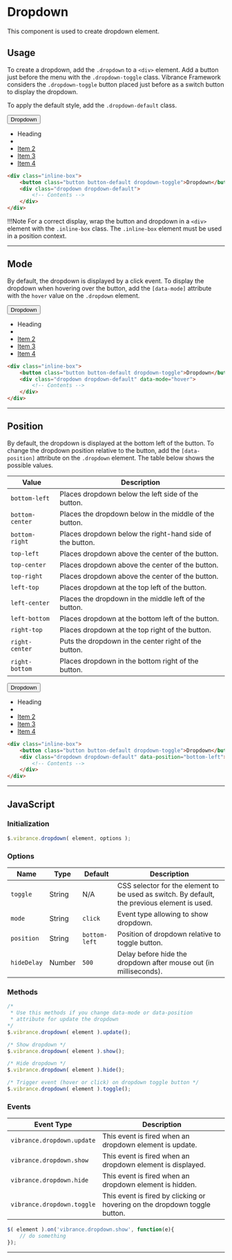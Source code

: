 # Dropdown

This component is used to create dropdown element.

## Usage

To create a dropdown, add the ```.dropdown``` to a ```<div>``` element. Add a button just before the menu with the ```.dropdown-toggle``` class. Vibrance Framework considers the ```.dropdown-toggle``` button placed just before as a switch button to display the dropdown.

To apply the default style, add the ```.dropdown-default``` class.

<div class="docs-demo">
    <div class="inline-block">
        <button class="button button-default button-square dropdown-toggle">Dropdown</button>
        <div class="dropdown dropdown-default">
            <ul class="nav nav-default">
                <li class="nav-header">Heading</li>
                <li class="nav-divider"></li>
                <li><a href="#">Item 2</a></li>
                <li><a href="#">Item 3</a></li>
                <li><a href="#">Item 4</a></li>
            </ul>
        </div>
    </div>
</div>

```html
<div class="inline-box">
    <button class="button button-default dropdown-toggle">Dropdown</button>
    <div class="dropdown dropdown-default">
        <!-- Contents -->
    </div>
</div>
```

!!!Note
    For a correct display, wrap the button and dropdown in a ```<div>``` element with the ```.inline-box``` class. The ```.inline-box``` element must be used in a position context.

-----------

## Mode

By default, the dropdown is displayed by a click event. To display the dropdown when hovering over the button, add the ```[data-mode]``` attribute with the ```hover``` value on the ```.dropdown``` element.

<div class="docs-demo">
    <div class="inline-block">
        <button class="button button-default button-square dropdown-toggle">Dropdown</button>
        <div class="dropdown dropdown-default" data-mode="hover">
            <ul class="nav nav-default">
                <li class="nav-header">Heading</li>
                <li class="nav-divider"></li>
                <li><a href="#">Item 2</a></li>
                <li><a href="#">Item 3</a></li>
                <li><a href="#">Item 4</a></li>
            </ul>
        </div>
    </div>
</div>

```html
<div class="inline-box">
    <button class="button button-default dropdown-toggle">Dropdown</button>
    <div class="dropdown dropdown-default" data-mode="hover">
        <!-- Contents -->
    </div>
</div>
```

-----------

## Position

By default, the dropdown is displayed at the bottom left of the button. To change the dropdown position relative to the button, add the ```[data-position]``` attribute on the ```.dropdown``` element. The table below shows the possible values.

| Value | Description |
| ------ | ------- |
| ```bottom-left``` | Places dropdown below the left side of the button. |
| ```bottom-center``` | Places the dropdown below in the middle of the button. |
| ```bottom-right``` | Places dropdown below the right-hand side of the button. |
| ```top-left``` | Places dropdown above the center of the button. |
| ```top-center``` | Places dropdown above the center of the button. |
| ```top-right``` | Places dropdown above the center of the button. |
| ```left-top``` | Places dropdown at the top left of the button. |
| ```left-center``` | Places the dropdown in the middle left of the button. |
| ```left-bottom``` | Places dropdown at the bottom left of the button. |
| ```right-top``` | Places dropdown at the top right of the button. |
| ```right-center``` | Puts the dropdown in the center right of the button. |
| ```right-bottom``` | Places dropdown in the bottom right of the button. |

<div class="docs-demo">
    <div class="inline-block">
        <button class="button button-default button-square dropdown-toggle">Dropdown</button>
        <div class="dropdown dropdown-default" data-position="top-left">
            <ul class="nav nav-default">
                <li class="nav-header">Heading</li>
                <li class="nav-divider"></li>
                <li><a href="#">Item 2</a></li>
                <li><a href="#">Item 3</a></li>
                <li><a href="#">Item 4</a></li>
            </ul>
        </div>
    </div>
</div>

```html
<div class="inline-box">
    <button class="button button-default dropdown-toggle">Dropdown</button>
    <div class="dropdown dropdown-default" data-position="bottom-left">
        <!-- Contents -->
    </div>
</div>
```

-----------

## JavaScript

### Initialization

```javascript
$.vibrance.dropdown( element, options );
```

### Options

| Name | Type | Default | Description |
| ------ | ------- | ------- | ------- |
| ```toggle``` | String | N/A | CSS selector for the element to be used as switch. By default, the previous element is used. |
| ```mode``` | String | ```click``` | Event type allowing to show dropdown. |
| ```position``` | String | ```bottom-left``` | Position of dropdown relative to toggle button. |
| ```hideDelay``` | Number | ```500``` | Delay before hide the dropdown after mouse out (in milliseconds). |

### Methods

```javascript
/* 
 * Use this methods if you change data-mode or data-position
 * attribute for update the dropdown 
*/
$.vibrance.dropdown( element ).update();

/* Show dropdown */
$.vibrance.dropdown( element ).show();

/* Hide dropdown */
$.vibrance.dropdown( element ).hide();

/* Trigger event (hover or click) on dropdown toggle button */
$.vibrance.dropdown( element ).toggle();
```

### Events

| Event Type | Description |
| ------ | ------- |
| ```vibrance.dropdown.update```   | This event is fired when an dropdown element is update. |
| ```vibrance.dropdown.show```   | This event is fired when an dropdown element is displayed. |
| ```vibrance.dropdown.hide```  | This event is fired when an dropdown element is hidden. |
| ```vibrance.dropdown.toggle``` | This event is fired by clicking or hovering on the dropdown toggle button. |


```javascript
$( element ).on('vibrance.dropdown.show', function(e){
    // do something
});
```

-----------
